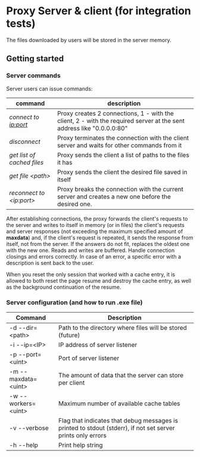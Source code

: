 # Proxy Server &amp; client (for integration tests)

The files downloaded by users will be stored in the server memory.

## Getting started

### Server commands

Server users can issue commands:

|   **command**   |   **description**   |
| --- | --- |
| *connect to <ip:port>* | Proxy creates 2 connections, 1 - with the client, 2 - with the required server at the sent address like "0.0.0.0:80" |
| *disconnect* | Proxy terminates the connection with the client server and waits for other commands from it |
| *get list of cached files* | Proxy sends the client a list of paths to the files it has |
| *get file* *\<*path*\>* | Proxy sends the client the desired file saved in itself |
| *reconnect to* *\<*ip:port*\>* | Proxy breaks the connection with the current server and creates a new one before the desired one. |

After establishing connections, the proxy forwards the client's requests to the server and writes to itself in memory (or in files) the client's requests and server responses (not exceeding the maximum specified amount of **maxdata**) and, if the client's request is repeated, it sends the response from itself, not from the server. If the answers do not fit, replaces the oldest one with the new one. Reads and writes are buffered. Handle connection closings and errors correctly. In case of an error, a specific error with a description is sent back to the user.

When you reset the only session that worked with a cache entry, it is allowed to both reset the page resume and destroy the cache entry, as well as the background continuation of the resume.


### Server configuration (and how to run .exe file)

|   Command   |   Description   |
| --- | --- |
| \-d \-\-dir=\<path\> | Path to the directory where files will be stored \(future\) |
| \-i \-\-ip=\<IP\> | IP address of server listener |
| \-p \-\-port=\<uint\> | Port of server listener |
| \-m \-\-maxdata=\<uint\> | The amount of data that the server can store per client |
| \-w \-\-workers=\<uint\> | Maximum number of available cache tables |
| \-v \-\-verbose | Flag that indicates that debug messages is printed to stdout \(stderr\), if not set server prints only errors |
| \-h \-\-help | Print help string |
